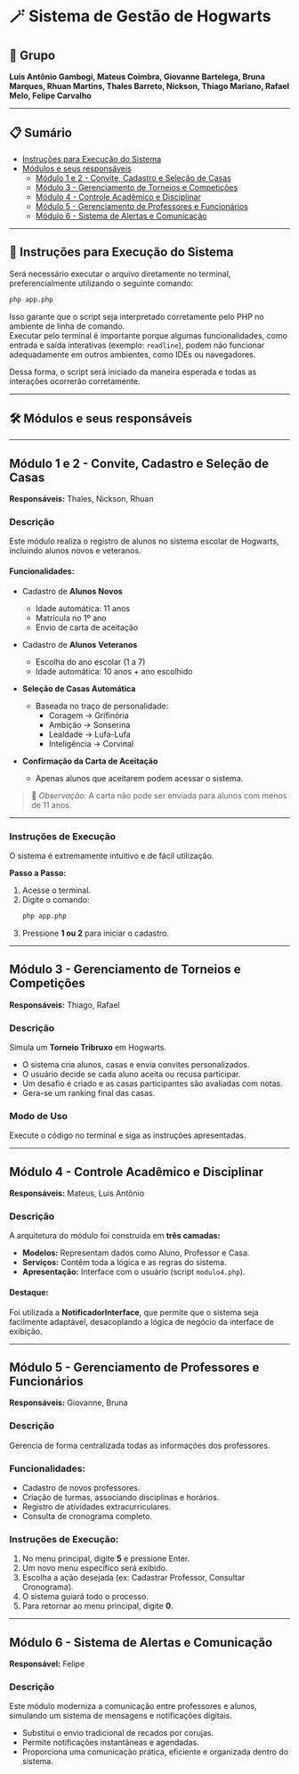 # 🪄 Sistema de Gestão de Hogwarts

## 👥 Grupo
**Luis Antônio Gambogi, Mateus Coimbra, Giovanne Bartelega, Bruna Marques, Rhuan Martins, Thales Barreto, Nickson, Thiago Mariano, Rafael Melo, Felipe Carvalho**

---

## 📋 Sumário
- [Instruções para Execução do Sistema](#🚀-instruções-para-execução-do-sistema)
- [Módulos e seus responsáveis](#🛠️-módulos-e-seus-responsáveis)
  - [Módulo 1 e 2 - Convite, Cadastro e Seleção de Casas](#módulo-1-e-2---convite-cadastro-e-seleção-de-casas)
  - [Módulo 3 - Gerenciamento de Torneios e Competições](#módulo-3---gerenciamento-de-torneios-e-competições)
  - [Módulo 4 - Controle Acadêmico e Disciplinar](#módulo-4---controle-acadêmico-e-disciplinar)
  - [Módulo 5 - Gerenciamento de Professores e Funcionários](#módulo-5---gerenciamento-de-professores-e-funcionários)
  - [Módulo 6 - Sistema de Alertas e Comunicação](#módulo-6---sistema-de-alertas-e-comunicação)

---

## 🚀 Instruções para Execução do Sistema

Será necessário executar o arquivo diretamente no terminal, preferencialmente utilizando o seguinte comando:

```bash
php app.php
```

Isso garante que o script seja interpretado corretamente pelo PHP no ambiente de linha de comando.  
Executar pelo terminal é importante porque algumas funcionalidades, como entrada e saída interativas (exemplo: `readline`), podem não funcionar adequadamente em outros ambientes, como IDEs ou navegadores.

Dessa forma, o script será iniciado da maneira esperada e todas as interações ocorrerão corretamente.

---

## 🛠️ Módulos e seus responsáveis

---

## Módulo 1 e 2 - Convite, Cadastro e Seleção de Casas
**Responsáveis:** Thales, Nickson, Rhuan

### Descrição
Este módulo realiza o registro de alunos no sistema escolar de Hogwarts, incluindo alunos novos e veteranos.

#### Funcionalidades:
- Cadastro de **Alunos Novos**
  - Idade automática: 11 anos
  - Matrícula no 1º ano
  - Envio de carta de aceitação

- Cadastro de **Alunos Veteranos**
  - Escolha do ano escolar (1 a 7)
  - Idade automática: 10 anos + ano escolhido

- **Seleção de Casas Automática**
  - Baseada no traço de personalidade:
    - Coragem → Grifinória
    - Ambição → Sonserina
    - Lealdade → Lufa-Lufa
    - Inteligência → Corvinal

- **Confirmação da Carta de Aceitação**
  - Apenas alunos que aceitarem podem acessar o sistema.

> 📌 *Observação:* A carta não pode ser enviada para alunos com menos de 11 anos.

---

### Instruções de Execução

O sistema é extremamente intuitivo e de fácil utilização.

**Passo a Passo:**
1. Acesse o terminal.
2. Digite o comando:
    ```bash
    php app.php
    ```
3. Pressione **1 ou 2** para iniciar o cadastro.

---

## Módulo 3 - Gerenciamento de Torneios e Competições
**Responsáveis:** Thiago, Rafael

### Descrição
Simula um **Torneio Tribruxo** em Hogwarts.

- O sistema cria alunos, casas e envia convites personalizados.
- O usuário decide se cada aluno aceita ou recusa participar.
- Um desafio é criado e as casas participantes são avaliadas com notas.
- Gera-se um ranking final das casas.

### Modo de Uso
Execute o código no terminal e siga as instruções apresentadas.

---

## Módulo 4 - Controle Acadêmico e Disciplinar
**Responsáveis:** Mateus, Luis Antônio

### Descrição
A arquitetura do módulo foi construída em **três camadas:**

- **Modelos:** Representam dados como Aluno, Professor e Casa.
- **Serviços:** Contêm toda a lógica e as regras do sistema.
- **Apresentação:** Interface com o usuário (script `modulo4.php`).

#### Destaque:
Foi utilizada a **NotificadorInterface**, que permite que o sistema seja facilmente adaptável, desacoplando a lógica de negócio da interface de exibição.

---

## Módulo 5 - Gerenciamento de Professores e Funcionários
**Responsáveis:** Giovanne, Bruna

### Descrição
Gerencia de forma centralizada todas as informações dos professores.

### Funcionalidades:
- Cadastro de novos professores.
- Criação de turmas, associando disciplinas e horários.
- Registro de atividades extracurriculares.
- Consulta de cronograma completo.

### Instruções de Execução:
1. No menu principal, digite **5** e pressione Enter.
2. Um novo menu específico será exibido.
3. Escolha a ação desejada (ex: Cadastrar Professor, Consultar Cronograma).
4. O sistema guiará todo o processo.
5. Para retornar ao menu principal, digite **0**.

---

## Módulo 6 - Sistema de Alertas e Comunicação
**Responsável:** Felipe

### Descrição
Este módulo moderniza a comunicação entre professores e alunos, simulando um sistema de mensagens e notificações digitais.

- Substitui o envio tradicional de recados por corujas.
- Permite notificações instantâneas e agendadas.
- Proporciona uma comunicação prática, eficiente e organizada dentro do sistema.
